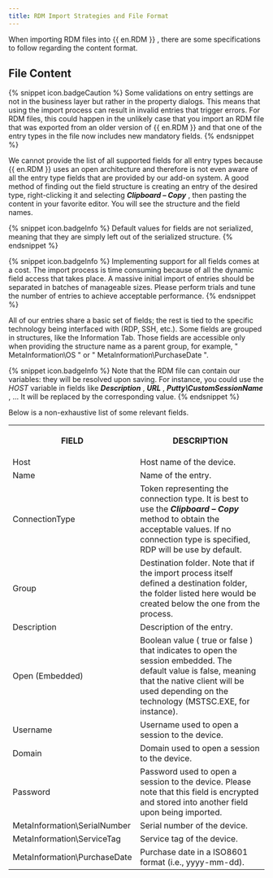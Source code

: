 ```yaml
---
title: RDM Import Strategies and File Format
---
```

When importing RDM files into {{ en.RDM }} , there are some specifications to follow regarding the content format. 

## File Content 

{% snippet icon.badgeCaution %} 
Some validations on entry settings are not in the business layer but rather in the property dialogs. This means that using the import process can result in invalid entries that trigger errors. For RDM files, this could happen in the unlikely case that you import an RDM file that was exported from an older version of {{ en.RDM }} and that one of the entry types in the file now includes new mandatory fields. 
{% endsnippet %}
 
We cannot provide the list of all supported fields for all entry types because {{ en.RDM }} uses an open architecture and therefore is not even aware of all the entry type fields that are provided by our add-on system. A good method of finding out the field structure is creating an entry of the desired type, right-clicking it and selecting ***Clipboard – Copy*** , then pasting the content in your favorite editor. You will see the structure and the field names. 

{% snippet icon.badgeInfo %} 
Default values for fields are not serialized, meaning that they are simply left out of the serialized structure. 
{% endsnippet %}
 
{% snippet icon.badgeInfo %} 
Implementing support for all fields comes at a cost. The import process is time consuming because of all the dynamic field access that takes place. A massive initial import of entries should be separated in batches of manageable sizes. Please perform trials and tune the number of entries to achieve acceptable performance. 
{% endsnippet %}
 
All of our entries share a basic set of fields; the rest is tied to the specific technology being interfaced with (RDP, SSH, etc.). Some fields are grouped in structures, like the Information Tab. Those fields are accessible only when providing the structure name as a parent group, for example, " MetaInformation\OS " or " MetaInformation\PurchaseDate ". 

{% snippet icon.badgeInfo %} 
Note that the RDM file can contain our variables: they will be resolved upon saving. For instance, you could use the $HOST$ variable in fields like ***Description*** , ***URL*** , ***Putty\CustomSessionName*** , ... It will be replaced by the corresponding value. 
{% endsnippet %}
 
Below is a non-exhaustive list of some relevant fields. 

<table>
	<tr>
		<th>

FIELD 
		</th>
		<th>
DESCRIPTION 
		</th>
	</tr>
	<tr>
		<td>
Host 
		</td>
		<td>
Host name of the device. 
		</td>
	</tr>
	<tr>
		<td>
Name 
		</td>
		<td>
Name of the entry. 
		</td>
	</tr>
	<tr>
		<td>
ConnectionType 
		</td>
		<td>
Token representing the connection type. It is best to use the ***Clipboard – Copy*** method to obtain the acceptable values. If no connection type is specified, RDP will be use by default. 
		</td>
	</tr>
	<tr>
		<td>
Group 
		</td>
		<td>
Destination folder. Note that if the import process itself defined a destination folder, the folder listed here would be created below the one from the process. 
		</td>
	</tr>
	<tr>
		<td>
Description 
		</td>
		<td>
Description of the entry. 
		</td>
	</tr>
	<tr>
		<td>
Open (Embedded) 
		</td>
		<td>
Boolean value ( true or false ) that indicates to open the session embedded. The default value is false, meaning that the native client will be used depending on the technology (MSTSC.EXE, for instance). 
		</td>
	</tr>
	<tr>
		<td>
Username 
		</td>
		<td>
Username used to open a session to the device. 
		</td>
	</tr>
	<tr>
		<td>
Domain 
		</td>
		<td>
Domain used to open a session to the device. 
		</td>
	</tr>
	<tr>
		<td>
Password 
		</td>
		<td>
Password used to open a session to the device. Please note that this field is encrypted and stored into another field upon being imported. 
		</td>
	</tr>
	<tr>
		<td>
MetaInformation\SerialNumber 
		</td>
		<td>
Serial number of the device. 
		</td>
	</tr>
	<tr>
		<td>
MetaInformation\ServiceTag 
		</td>
		<td>
Service tag of the device. 
		</td>
	</tr>
	<tr>
		<td>
MetaInformation\PurchaseDate 
		</td>
		<td>
Purchase date in a ISO8601 format (i.e., yyyy-mm-dd). 
		</td>
	</tr>
</table>


